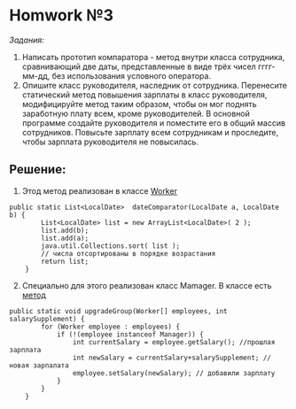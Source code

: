 # Homwork №3
*Задания:*
1. Написать прототип компаратора - метод внутри класса сотрудника, сравнивающий две даты, представленные в виде трёх чисел гггг-мм-дд, без использования условного оператора.
2. Опишите класс руководителя, наследник от сотрудника. Перенесите статический метод повышения зарплаты в класс руководителя, модифицируйте метод таким образом, чтобы он мог поднять заработную плату всем, кроме руководителей. В основной программе создайте руководителя и поместите его в общий массив сотрудников. Повысьте зарплату всем сотрудникам и проследите, чтобы зарплата руководителя не повысилась.

## Решение:
1. Этод метод реализован в классе [Worker](https://github.com/VeronikaKhodan21/JavaCore/blob/main/third/scr/moon/Worker.java#L80)
```
public static List<LocalDate>  dateComparator(LocalDate a, LocalDate b) {
        List<LocalDate> list = new ArrayList<LocalDate>( 2 );
        list.add(b);
        list.add(a);
        java.util.Collections.sort( list );
        // числа отсортированы в порядке возрастания
        return list;
    }
````

2. Специально для этого реализован класс Mamager. В классе есть [метод](https://github.com/VeronikaKhodan21/JavaCore/blob/main/third/scr/moon/Manamer.java#L13)
```
public static void upgradeGroup(Worker[] employees, int salarySupplement) {
        for (Worker employee : employees) {
            if (!(employee instanceof Manager)) {
                int currentSalary = employee.getSalary(); //прошлая зарплата
                int newSalary = currentSalary+salarySupplement; //новая зарпалата
                employee.setSalary(newSalary); // добавили зарплату
            }
        }
    }
```